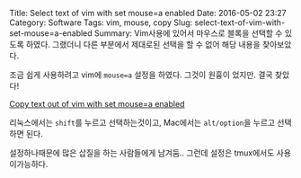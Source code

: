 Title: Select text of vim with set mouse=a enabled
Date: 2016-05-02 23:27
Category: Software
Tags: vim, mouse, copy
Slug: select-text-of-vim-with-set-mouse=a-enabled
Summary: Vim사용에 있어서 마우스로 블록을 선택할 수 있도록 하였다. 그랬더니 다른 부분에서 
제대로된 선택을 할 수 없어 해당 내용을 찾아보았다.

조금 쉽게 사용하려고 vim에 `mouse=a` 설정을 하였다. 그것이 원흉이 었지만. 결국 찾았다!

[Copy text out of vim with set mouse=a enabled](http://stackoverflow.com/questions/4608161/copy-text-out-of-vim-with-set-mouse-a-enabled)

리눅스에서는 `shift`를 누르고 선택하는것이고, Mac에서는 `alt/option`을 누르고 선택하면 된다.

설정하나때문에 많은 삽질을 하는 사람들에게 남겨둠..
그런데 설정은 tmux에서도 사용이가능하다.
